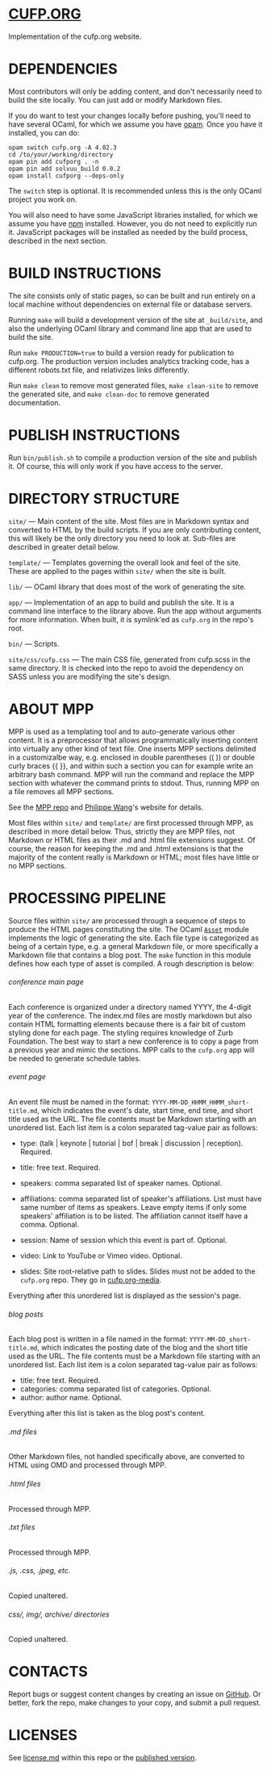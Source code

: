 [CUFP.ORG](http://cufp.org)
===========================
Implementation of the cufp.org website.


DEPENDENCIES
============
Most contributors will only be adding content, and don't necessarily
need to build the site locally. You can just add or modify Markdown
files.

If you do want to test your changes locally before pushing, you'll
need to have several OCaml, for which we assume you have
[opam](http://opam.ocaml.org/). Once you have it installed, you can
do:

```
opam switch cufp.org -A 4.02.3
cd /to/your/working/directory
opam pin add cufporg . -n
opam pin add solvuu_build 0.0.2
opam install cufporg --deps-only
```

The `switch` step is optional. It is recommended unless this is the
only OCaml project you work on.

You will also need to have some JavaScript libraries installed, for
which we assume you have [npm](https://www.npmjs.com/)
installed. However, you do not need to explicitly run it. JavaScript
packages will be installed as needed by the build process, described
in the next section.


BUILD INSTRUCTIONS
==================
The site consists only of static pages, so can be built and run
entirely on a local machine without dependencies on external file or
database servers.

Running `make` will build a development version of the site at
`_build/site`, and also the underlying OCaml library and command line
app that are used to build the site.

Run `make PRODUCTION=true` to build a version ready for publication
to cufp.org. The production version includes analytics tracking code,
has a different robots.txt file, and relativizes links differently.

Run `make clean` to remove most generated files, `make clean-site`
to remove the generated site, and `make clean-doc` to remove
generated documentation.


PUBLISH INSTRUCTIONS
====================
Run `bin/publish.sh` to compile a production version of the site and
publish it. Of course, this will only work if you have access to the
server.


DIRECTORY STRUCTURE
===================
`site/` — Main content of the site. Most files are in Markdown
syntax and converted to HTML by the build scripts. If you are only
contributing content, this will likely be the only directory you need
to look at. Sub-files are described in greater detail below.

`template/` — Templates governing the overall look and feel of the
site. These are applied to the pages within `site/` when the site
is built.

`lib/` — OCaml library that does most of the work of generating
the site.

`app/` — Implementation of an app to build and publish the
site. It is a command line interface to the library above. Run the app
without arguments for more information. When built, it is symlink'ed
as `cufp.org` in the repo's root.

`bin/` — Scripts.

`site/css/cufp.css` — The main CSS file, generated from cufp.scss
in the same directory. It is checked into the repo to avoid the
dependency on SASS unless you are modifying the site's design.


ABOUT MPP
=========
MPP is used as a templating tool and to auto-generate various other
content. It is a preprocessor that allows programmatically inserting
content into virtually any other kind of text file. One inserts MPP
sections delimited in a customizalbe way, e.g. enclosed in double
parentheses (( )) or double curly braces {{ }}, and within such a
section you can for example write an arbitrary bash command. MPP will
run the command and replace the MPP section with whatever the command
prints to stdout. Thus, running MPP on a file removes all MPP
sections.

See the [MPP repo](https://github.com/pw374/MPP-language-blender) and
[Philippe Wang](http://pw374.github.io/)'s website for details.

Most files within `site/` and `template/` are first processed
through MPP, as described in more detail below. Thus, strictly they
are MPP files, not Markdown or HTML files as their .md and .html file
extensions suggest. Of course, the reason for keeping the .md and
.html extensions is that the majority of the content really is
Markdown or HTML; most files have little or no MPP sections.


PROCESSING PIPELINE
===================
Source files within `site/` are processed through a sequence of
steps to produce the HTML pages constituting the site. The OCaml
[`Asset`](https://github.com/CUFP/cufp.org/blob/master/lib/cufp_asset.mli)
module implements the logic of generating the site. Each file type is
categorized as being of a certain type, e.g. a general Markdown file,
or more specifically a Markdown file that contains a blog post. The
`make` function in this module defines how each type of asset is
compiled. A rough description is below:

###### conference main page
Each conference is organized under a directory named YYYY, the 4-digit
year of the conference. The index.md files are mostly markdown but
also contain HTML formatting elements because there is a fair bit of
custom styling done for each page. The styling requires knowledge of
Zurb Foundation. The best way to start a new conference is to copy a
page from a previous year and mimic the sections. MPP calls to the
`cufp.org` app will be needed to generate schedule tables.

###### event page
An event file must be named in the format:
`YYYY-MM-DD_HHMM_HHMM_short-title.md`, which indicates the event's
date, start time, end time, and short title used as the URL. The file
contents must be Markdown starting with an unordered list. Each list
item is a colon separated tag-value pair as follows:

- type: (talk | keynote | tutorial | bof | break | discussion |
  reception). Required.

- title: free text. Required.

- speakers: comma separated list of speaker names. Optional.

- affiliations: comma separated list of speaker's affiliations. List
  must have same number of items as speakers. Leave empty items if
  only some speakers' affiliation is to be listed. The affiliation
  cannot itself have a comma. Optional.

- session: Name of session which this event is part of. Optional.

- video: Link to YouTube or Vimeo video. Optional.

- slides: Site root-relative path to slides. Slides must not be added
  to the `cufp.org` repo. They go in
  [cufp.org-media](https://github.com/CUFP/cufp.org-media).

Everything after this unordered list is displayed as the session's
page.

###### blog posts
Each blog post is written in a file named in the format:
`YYYY-MM-DD_short-title.md`, which indicates the posting date of the
blog and the short title used as the URL. The file contents must be a
Markdown file starting with an unordered list. Each list item is a
colon separated tag-value pair as follows:

- title: free text. Required.
- categories: comma separated list of categories. Optional.
- author: author name. Optional.

Everything after this list is taken as the blog post's content.

###### .md files
Other Markdown files, not handled specifically above, are converted to
HTML using OMD and processed through MPP.

###### .html files
Processed through MPP.

###### .txt files
Processed through MPP.

###### .js, .css, .jpeg, etc.
Copied unaltered.

###### css/, img/, archive/ directories
Copied unaltered.


CONTACTS
========
Report bugs or suggest content changes by creating an issue on
[GitHub](https://github.com/cufp/cufp.org). Or better, fork the repo,
make changes to your copy, and submit a pull request.


LICENSES
========
See
[license.md](https://github.com/CUFP/cufp.org/blob/master/site/license.md)
within this repo or the [published
version](http://cufp.org/license.html).
